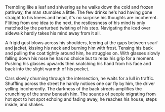 Trembling like a leaf and shivering as he walks down the cold and frozen
pathway, the man stumbles a little. The few drinks he's had having gone
straight to his knees and head, it's no surprise his thoughts are
incoherent. Flitting from one idea to the next, the restlessness of his
mind is only matched by the perturbed twisting of his step. Navigating
the iced over sidewalk hardly takes his mind away from it all. 

A frigid gust blows across his shoulders, leering at the gaps between
scarf and jacket, kissing his neck and burning him with frost. Tensing
his back and pulling the coat tightly around him, he struggles on. With
glasses slowly falling down his nose he has no choice but to relax his
grip for a moment. Pushing his glasses upwards then snatching his hand
from his face and back into the slight warmth of his pocket. 

Cars slowly churning through the intersection, he waits for a lull in
traffic. Shuffling across the street he hardly notices one car fly by
him, the driver yelling incoherently. The darkness of the back streets
amplifies the crunching of the snow beneath him. The sounds of people
migrating from hot spot to hot spot echoing and fading away, he reaches
his house, steps inside, and shakes. 
